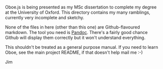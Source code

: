 Oboe.js is being presented as my MSc dissertation to complete my degree at the University of Oxford.
This directory contains my many ramblings, currently very incomplete and sketchy.

None of the files in here (other than this one) are Github-flavoured markdown. The tool you need is
[Pandoc](http://johnmacfarlane.net/pandoc/). There's a fairly good chance Github will display them correctly
but it won't understand everything.

This shouldn't be treated as a general purpose manual. If you need to learn Oboe, see the main project README,
if that doesn't help mail me :-)

Jim
